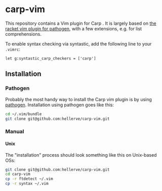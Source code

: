 # carp-vim

This repository contains a Vim plugin for Carp . It is largely
based on [the racket vim plugin for pathogen](https://github.com/wlangstroth/vim-racket),
with a few extensions, e.g. for list comprehensions.

To enable syntax checking via syntastic, add the following line to your `.vimrc`:

```vim
let g:syntastic_carp_checkers = ['carp']
```

## Installation

### Pathogen

Probably the most handy way to install the Carp vim plugin is by using
[pathogen](https://github.com/tpope/vim-pathogen). Installation using
pathogen goes like this:

```bash
cd ~/.vim/bundle
git clone git@github.com:hellerve/carp-vim.git
```

### Manual

#### Unix

The "installation" process should look something like this on Unix-based
OSs:

```bash
git clone git@github.com:hellerve/carp-vim.git
cd carp-vim
cp -r ftdetect ~/.vim
cp -r syntax ~/.vim
```
